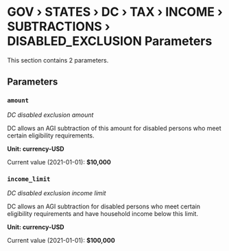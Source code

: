 # GOV › STATES › DC › TAX › INCOME › SUBTRACTIONS › DISABLED_EXCLUSION Parameters

This section contains 2 parameters.

## Parameters

### `amount`
*DC disabled exclusion amount*

DC allows an AGI subtraction of this amount for disabled persons who meet certain eligibility requirements.

**Unit: currency-USD**

Current value (2021-01-01): **$10,000**


### `income_limit`
*DC disabled exclusion income limit*

DC allows an AGI subtraction for disabled persons who meet certain eligibility requirements and have household income below this limit.

**Unit: currency-USD**

Current value (2021-01-01): **$100,000**

